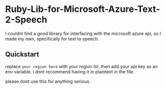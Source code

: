 # Ruby-Lib-for-Microsoft-Azure-Text-2-Speech
I couldnt find a good library for interfacing with the microsoft azure api, so I made my own, specifically for text to speech.

## Quickstart
replace ```your region here``` with your region lol, then add your api key as an env variable. i dont recommend having it in plaintext in the file. 

please dont use this for anything serious.
